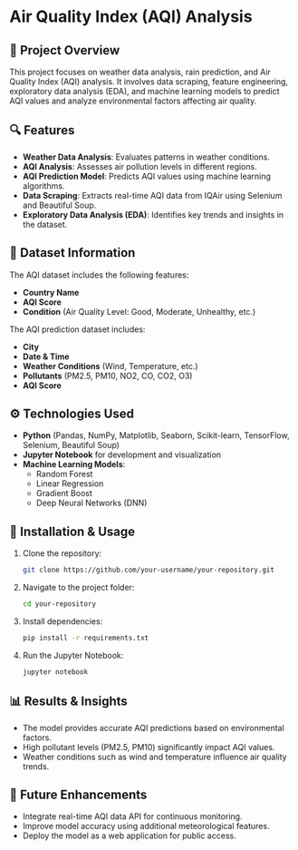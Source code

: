 # Air Quality Index (AQI) Analysis

## 📌 Project Overview
This project focuses on weather data analysis, rain prediction, and Air Quality Index (AQI) analysis. It involves data scraping, feature engineering, exploratory data analysis (EDA), and machine learning models to predict AQI values and analyze environmental factors affecting air quality.

## 🔍 Features
- **Weather Data Analysis**: Evaluates patterns in weather conditions.
- **AQI Analysis**: Assesses air pollution levels in different regions.
- **AQI Prediction Model**: Predicts AQI values using machine learning algorithms.
- **Data Scraping**: Extracts real-time AQI data from IQAir using Selenium and Beautiful Soup.
- **Exploratory Data Analysis (EDA)**: Identifies key trends and insights in the dataset.

## 📂 Dataset Information
The AQI dataset includes the following features:
- **Country Name**
- **AQI Score**
- **Condition** (Air Quality Level: Good, Moderate, Unhealthy, etc.)

The AQI prediction dataset includes:
- **City**
- **Date & Time**
- **Weather Conditions** (Wind, Temperature, etc.)
- **Pollutants** (PM2.5, PM10, NO2, CO, CO2, O3)
- **AQI Score**

## ⚙️ Technologies Used
- **Python** (Pandas, NumPy, Matplotlib, Seaborn, Scikit-learn, TensorFlow, Selenium, Beautiful Soup)
- **Jupyter Notebook** for development and visualization
- **Machine Learning Models**:
  - Random Forest
  - Linear Regression
  - Gradient Boost
  - Deep Neural Networks (DNN)

## 🚀 Installation & Usage
1. Clone the repository:
   ```sh
   git clone https://github.com/your-username/your-repository.git
   ```
2. Navigate to the project folder:
   ```sh
   cd your-repository
   ```
3. Install dependencies:
   ```sh
   pip install -r requirements.txt
   ```
4. Run the Jupyter Notebook:
   ```sh
   jupyter notebook
   ```

## 📊 Results & Insights
- The model provides accurate AQI predictions based on environmental factors.
- High pollutant levels (PM2.5, PM10) significantly impact AQI values.
- Weather conditions such as wind and temperature influence air quality trends.

## 🔮 Future Enhancements
- Integrate real-time AQI data API for continuous monitoring.
- Improve model accuracy using additional meteorological features.
- Deploy the model as a web application for public access.

